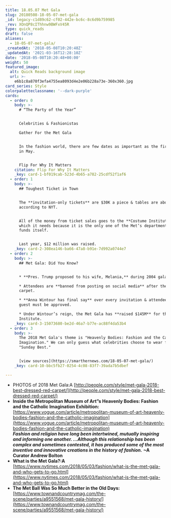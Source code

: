 ```yaml
---
title: 18.05.07 Met Gala
slug: 20180508-18-05-07-met-gala
_id: legacy-c1d89c62-cf02-442e-bc6c-8c6d9b759985
_rev: XOnQP8cIThhnw9BWFxV45R
type: quick_reads
draft: false
aliases:
  - 18-05-07-met-gala/
_createdAt: '2018-05-08T10:20:48Z'
_updatedAt: '2021-03-16T12:28:10Z'
date: '2018-05-08T10:20:48+00:00'
weight: 50
featured_image:
  alt: Quick Reads background image
  url: >-
    e6b1c8a870f3efa4755ea8093d4e2e06b228a73e-360x360.jpg
card_series: Style
colorpaletteclassname: '--dark-purple'
cards:
  - order: 0
    body: >-
      # “The Party of the Year”


      Celebrities & Fashionistas  

      Gather For the Met Gala


      In the fashion world, there are few dates as important as the first Monday
      in May.


      Flip For Why It Matters
    citation: Flip For Why It Matters
    _key: card-1-bf019cab-523d-4b65-a782-25cdf52f1af6
  - order: 1
    body: >-
      ## Toughest Ticket in Town


      The **invitation-only tickets** are $30K a piece & tables are about $275K,
      according to NYT.


      All of the money from ticket sales goes to the **Costume Institute,**
      which it needs because it is the only one of the Met’s departments that
      funds itself.


      Last year, $12 million was raised.
    _key: card-2-308ea146-ba66-47a8-b91e-7d992a0744e7
  - order: 2
    body: >-
      ## Met Gala: Did You Know?


      * **Pres. Trump proposed to his wife, Melania,** during 2004 gala.

      * Attendees are **banned from posting on social media** after the red
      carpet.

      * **Anna Wintour has final say** over every invitation & attendee; each
      guest must be approved.

      * Under Wintour’s reign, the Met Gala has **raised $145M** for the Costume
      Institute.
    _key: card-3-15073680-be2d-46a7-b77e-ac88f4da53b4
  - order: 3
    body: >-
      The 2018 Met Gala's theme is "Heavenly Bodies: Fashion and the Catholic
      Imagination." We can only guess what celebrities choose to wear for their
      "Sunday Best."


      [view sources](https://smarthernews.com/18-05-07-met-gala/)
    _key: card-10-bbc5fb27-0254-4c08-83f7-39ada7b5dbef

---
```

* PHOTOS of 2018 Met Gala:A [http://people.com/style/met-gala-2018-best-dressed-red-carpet/](http://people.com/style/met-gala-2018-best-dressed-red-carpet/)
* **Inside the Metropolitan Museum of Art”s Heavenly Bodies: Fashion and the Catholic Imagination Exhibition:** [https://www.vogue.com/article/metropolitan-museum-of-art-heavenly-bodies-fashion-and-the-catholic-imagination](https://www.vogue.com/article/metropolitan-museum-of-art-heavenly-bodies-fashion-and-the-catholic-imagination)  
**_Fashion and religion have long been intertwined, mutually inspiring and informing one another. …Although this relationship has been complex and sometimes contested, it has produced some of the most inventive and innovative creations in the history of fashion._** **~A Curator Andrew Bolton**
* **What is the Met Gala?:A** [https://www.nytimes.com/2018/05/03/fashion/what-is-the-met-gala-and-who-gets-to-go.html](https://www.nytimes.com/2018/05/03/fashion/what-is-the-met-gala-and-who-gets-to-go.html)
* **The Met Ball Was So Much Better in the Old Days:** [https://www.townandcountrymag.com/the-scene/parties/a9551568/met-gala-history/](https://www.townandcountrymag.com/the-scene/parties/a9551568/met-gala-history/)